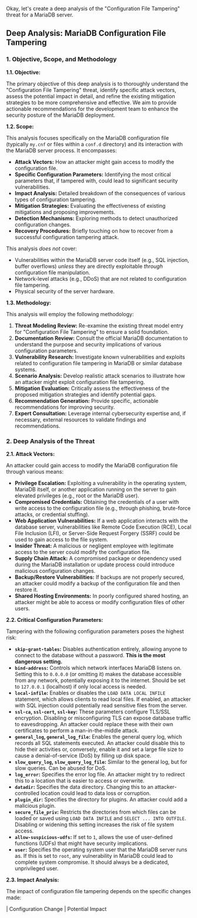 Okay, let's create a deep analysis of the "Configuration File Tampering" threat for a MariaDB server.

## Deep Analysis: MariaDB Configuration File Tampering

### 1. Objective, Scope, and Methodology

**1.1. Objective:**

The primary objective of this deep analysis is to thoroughly understand the "Configuration File Tampering" threat, identify specific attack vectors, assess the potential impact in detail, and refine the existing mitigation strategies to be more comprehensive and effective.  We aim to provide actionable recommendations for the development team to enhance the security posture of the MariaDB deployment.

**1.2. Scope:**

This analysis focuses specifically on the MariaDB configuration file (typically `my.cnf` or files within a `conf.d` directory) and its interaction with the MariaDB server process.  It encompasses:

*   **Attack Vectors:**  How an attacker might gain access to modify the configuration file.
*   **Specific Configuration Parameters:**  Identifying the most critical parameters that, if tampered with, could lead to significant security vulnerabilities.
*   **Impact Analysis:**  Detailed breakdown of the consequences of various types of configuration tampering.
*   **Mitigation Strategies:**  Evaluating the effectiveness of existing mitigations and proposing improvements.
*   **Detection Mechanisms:**  Exploring methods to detect unauthorized configuration changes.
*   **Recovery Procedures:**  Briefly touching on how to recover from a successful configuration tampering attack.

This analysis *does not* cover:

*   Vulnerabilities within the MariaDB server code itself (e.g., SQL injection, buffer overflows) *unless* they are directly exploitable *through* configuration file manipulation.
*   Network-level attacks (e.g., DDoS) that are not related to configuration file tampering.
*   Physical security of the server hardware.

**1.3. Methodology:**

This analysis will employ the following methodology:

1.  **Threat Modeling Review:**  Re-examine the existing threat model entry for "Configuration File Tampering" to ensure a solid foundation.
2.  **Documentation Review:**  Consult the official MariaDB documentation to understand the purpose and security implications of various configuration parameters.
3.  **Vulnerability Research:**  Investigate known vulnerabilities and exploits related to configuration file tampering in MariaDB or similar database systems.
4.  **Scenario Analysis:**  Develop realistic attack scenarios to illustrate how an attacker might exploit configuration file tampering.
5.  **Mitigation Evaluation:**  Critically assess the effectiveness of the proposed mitigation strategies and identify potential gaps.
6.  **Recommendation Generation:**  Provide specific, actionable recommendations for improving security.
7.  **Expert Consultation:** Leverage internal cybersecurity expertise and, if necessary, external resources to validate findings and recommendations.

### 2. Deep Analysis of the Threat

**2.1. Attack Vectors:**

An attacker could gain access to modify the MariaDB configuration file through various means:

*   **Privilege Escalation:**  Exploiting a vulnerability in the operating system, MariaDB itself, or another application running on the server to gain elevated privileges (e.g., root or the MariaDB user).
*   **Compromised Credentials:**  Obtaining the credentials of a user with write access to the configuration file (e.g., through phishing, brute-force attacks, or credential stuffing).
*   **Web Application Vulnerabilities:**  If a web application interacts with the database server, vulnerabilities like Remote Code Execution (RCE), Local File Inclusion (LFI), or Server-Side Request Forgery (SSRF) could be used to gain access to the file system.
*   **Insider Threat:**  A malicious or negligent employee with legitimate access to the server could modify the configuration file.
*   **Supply Chain Attack:**  A compromised package or dependency used during the MariaDB installation or update process could introduce malicious configuration changes.
*   **Backup/Restore Vulnerabilities:**  If backups are not properly secured, an attacker could modify a backup of the configuration file and then restore it.
*   **Shared Hosting Environments:** In poorly configured shared hosting, an attacker might be able to access or modify configuration files of other users.

**2.2. Critical Configuration Parameters:**

Tampering with the following configuration parameters poses the highest risk:

*   **`skip-grant-tables`:**  Disables authentication entirely, allowing anyone to connect to the database without a password.  **This is the most dangerous setting.**
*   **`bind-address`:**  Controls which network interfaces MariaDB listens on.  Setting this to `0.0.0.0` (or omitting it) makes the database accessible from any network, potentially exposing it to the internet.  Should be set to `127.0.0.1` (localhost) if only local access is needed.
*   **`local-infile`:**  Enables or disables the `LOAD DATA LOCAL INFILE` statement, which allows clients to read local files.  If enabled, an attacker with SQL injection could potentially read sensitive files from the server.
*   **`ssl-ca`, `ssl-cert`, `ssl-key`:**  These parameters configure TLS/SSL encryption.  Disabling or misconfiguring TLS can expose database traffic to eavesdropping.  An attacker could replace these with their own certificates to perform a man-in-the-middle attack.
*   **`general_log`, `general_log_file`:**  Enables the general query log, which records all SQL statements executed.  An attacker could disable this to hide their activities or, conversely, enable it and set a large file size to cause a denial-of-service (DoS) by filling up disk space.
*   **`slow_query_log`, `slow_query_log_file`:** Similar to the general log, but for slow queries.  Can be abused for DoS.
*   **`log_error`:** Specifies the error log file. An attacker might try to redirect this to a location that is easier to access or overwrite.
*   **`datadir`:**  Specifies the data directory.  Changing this to an attacker-controlled location could lead to data loss or corruption.
*   **`plugin_dir`:** Specifies the directory for plugins. An attacker could add a malicious plugin.
*   **`secure_file_priv`:** Restricts the directories from which files can be loaded or saved using `LOAD DATA INFILE` and `SELECT ... INTO OUTFILE`.  Disabling or widening this setting increases the risk of file system access.
*   **`allow-suspicious-udfs`:** If set to `1`, allows the use of user-defined functions (UDFs) that might have security implications.
*   **`user`:** Specifies the operating system user that the MariaDB server runs as.  If this is set to `root`, any vulnerability in MariaDB could lead to complete system compromise.  It should always be a dedicated, unprivileged user.

**2.3. Impact Analysis:**

The impact of configuration file tampering depends on the specific changes made:

| Configuration Change                               | Potential Impact